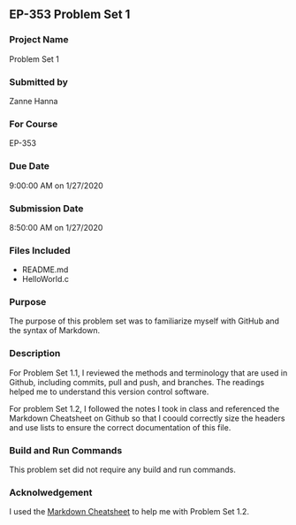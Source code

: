 ## EP-353 Problem Set 1
### Project Name
Problem Set 1

### Submitted by
Zanne Hanna

### For Course
EP-353

### Due Date
9:00:00 AM on 1/27/2020

### Submission Date
8:50:00 AM on 1/27/2020

### Files Included
- README.md
- HelloWorld.c

### Purpose

The purpose of this problem set was to familiarize myself with GitHub and the syntax of Markdown. 

### Description

For Problem Set 1.1, I reviewed the methods and terminology that are used in Github, including commits, pull and push, and branches. The readings helped me to understand this version control software. 

For problem Set 1.2, I followed the notes I took in class and referenced the Markdown Cheatsheet on Github so that I coould correctly size the headers and use lists to ensure the correct documentation of this file. 

### Build and Run Commands
This problem set did not require any build and run commands. 

### Acknolwedgement 

I used the [Markdown Cheatsheet](https://github.com/adam-p/markdown-here/wiki/Markdown-Cheatsheet) to help me with Problem Set 1.2.
